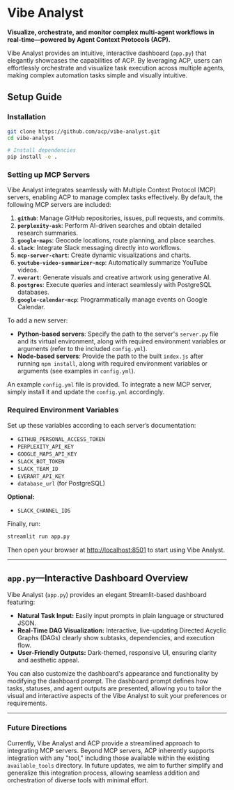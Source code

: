 # Vibe Analyst

**Visualize, orchestrate, and monitor complex multi-agent workflows in real-time—powered by Agent Context Protocols (ACP).**

Vibe Analyst provides an intuitive, interactive dashboard (`app.py`) that elegantly showcases the capabilities of ACP. By leveraging ACP, users can effortlessly orchestrate and visualize task execution across multiple agents, making complex automation tasks simple and visually intuitive.

## Setup Guide

### Installation

```bash
git clone https://github.com/acp/vibe-analyst.git
cd vibe-analyst

# Install dependencies
pip install -e .
```

### Setting up MCP Servers

Vibe Analyst integrates seamlessly with Multiple Context Protocol (MCP) servers, enabling ACP to manage complex tasks effectively. By default, the following MCP servers are included:

1. **`github`**: Manage GitHub repositories, issues, pull requests, and commits.
2. **`perplexity-ask`**: Perform AI-driven searches and obtain detailed research summaries.
3. **`google-maps`**: Geocode locations, route planning, and place searches.
4. **`slack`**: Integrate Slack messaging directly into workflows.
5. **`mcp-server-chart`**: Create dynamic visualizations and charts.
6. **`youtube-video-summarizer-mcp`**: Automatically summarize YouTube videos.
7. **`everart`**: Generate visuals and creative artwork using generative AI.
8. **`postgres`**: Execute queries and interact seamlessly with PostgreSQL databases.
9. **`google-calendar-mcp`**: Programmatically manage events on Google Calendar.

To add a new server:

* **Python-based servers**: Specify the path to the server's `server.py` file and its virtual environment, along with required environment variables or arguments (refer to the included `config.yml`).
* **Node-based servers**: Provide the path to the built `index.js` after running `npm install`, along with required environment variables or arguments (see examples in `config.yml`).

An example `config.yml` file is provided. To integrate a new MCP server, simply install it and update the `config.yml` accordingly.

### Required Environment Variables

Set up these variables according to each server’s documentation:

* `GITHUB_PERSONAL_ACCESS_TOKEN`
* `PERPLEXITY_API_KEY`
* `GOOGLE_MAPS_API_KEY`
* `SLACK_BOT_TOKEN`
* `SLACK_TEAM_ID`
* `EVERART_API_KEY`
* `database_url` (for PostgreSQL)

**Optional:**

* `SLACK_CHANNEL_IDS`

Finally, run:

```bash
streamlit run app.py
```

Then open your browser at [http://localhost:8501](http://localhost:8501) to start using Vibe Analyst.

---

## `app.py`—Interactive Dashboard Overview

Vibe Analyst (`app.py`) provides an elegant Streamlit-based dashboard featuring:

* **Natural Task Input:** Easily input prompts in plain language or structured JSON.
* **Real-Time DAG Visualization:** Interactive, live-updating Directed Acyclic Graphs (DAGs) clearly show subtasks, dependencies, and execution flow.
* **User-Friendly Outputs:** Dark-themed, responsive UI, ensuring clarity and aesthetic appeal.

You can also customize the dashboard's appearance and functionality by modifying the dashboard prompt. The dashboard prompt defines how tasks, statuses, and agent outputs are presented, allowing you to tailor the visual and interactive aspects of the Vibe Analyst to suit your preferences or requirements.

---

### Future Directions

Currently, Vibe Analyst and ACP provide a streamlined approach to integrating MCP servers. Beyond MCP servers, ACP inherently supports integration with any "tool," including those available within the existing `available_tools` directory. In future updates, we aim to further simplify and generalize this integration process, allowing seamless addition and orchestration of diverse tools with minimal effort.
